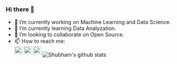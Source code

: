 ### Hi there 👋
<ul>
  <li>🔭 I’m currently working on Machine Learning and Data Science.</li>
  <li>🌱 I’m currently learning Data Analyzation.</li>
  <li>👯 I’m looking to collaborate on Open Source.</li>
  <li>📫 How to reach me:</li>  <a href="https://www.linkedin.com/in/shubham-singh-356ba5168">
          <img align="left" alt="Shubham LinkdeIN" width="22px" src="https://cdn.jsdelivr.net/npm/simple-icons@v3/icons/linkedin.svg" />
          </a>
          <a href="mailto :subhdec99@gmail.com">
          <img align="left" alt="Shubham Gmail" width="22px" src="https://cdn.jsdelivr.net/npm/simple-icons@v3/icons/telegram.svg" />
          </a>
          <a href="https://www.instagram.com/shutt3rbug_/">
          <img align="left" alt="Shubham Instagram" width="22px" src="https://cdn.jsdelivr.net/npm/simple-icons@v3/icons/instagram.svg" />
          </a>
  
</ul>

![Shubham's github stats](https://github-readme-stats.vercel.app/api?username=suubh&show_icons=true&hide_border=true)
    



<!--
**suubh/suubh** is a ✨ _special_ ✨ repository because its `README.md` (this file) appears on your GitHub profile.

Here are some ideas to get you started:

- 🔭 I’m currently working on ...
- 🌱 I’m currently learning ...
- 👯 I’m looking to collaborate on ...
- 🤔 I’m looking for help with ...
- 💬 Ask me about ...
- 📫 How to reach me: ...
- 😄 Pronouns: ...
- ⚡ Fun fact: ...
-->
